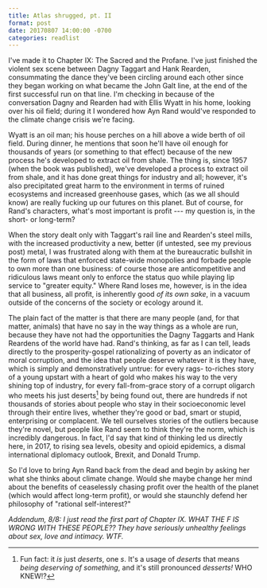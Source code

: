 ```yaml
---
title: Atlas shrugged, pt. II
format: post
date: 20170807 14:00:00 -0700
categories: readlist
---
```


I've made it to Chapter IX: The Sacred and the  Profane.  I've just finished the violent sex scene  between Dagny Taggart and Hank Rearden,  consummating the dance they've been circling  around each other since they began working on what  became the John Galt line, at the end of the first  successful run on that line.  I'm checking in because  of the conversation Dagny and Rearden had with  Ellis Wyatt in his home, looking over his oil field;  during it I wondered how Ayn Rand would've  responded to the climate change crisis we're facing.

Wyatt is an oil man; his house perches on a hill  above a wide berth of oil field.  During dinner, he  mentions that soon he'll have oil enough for  thousands of years (or something to that effect)  because of the new process he's developed to extract  oil from shale.  The thing is, since 1957 (when the  book was published), we've developed a process to  extract oil from shale, and it has done great things  for industry and all; however, it's also precipitated  great harm to the environment in terms of ruined  ecosystems and increased greenhouse gases, which  (as we all should know) are really fucking up our  futures on this planet.  But of course, for Rand's  characters, what's most important is profit --- my  question is, in the short- or long-term?

When the story dealt only with Taggart's rail line and  Rearden's steel mills, with the increased productivity  a new, better (if untested, see my previous post)  metal, I was frustrated along with them at the  bureaucratic bullshit in the form of laws that  enforced state-wide monopolies and forbade people to  own more than one business: of course those are  anticompetitive and ridiculous laws meant only to  enforce the status quo while playing lip service to  "greater equity."  Where Rand loses me, however, is  in the idea that all business, all profit, is inherently  good *of its own sake*, in a vacuum outside of the  concerns of the society or ecology around it.

The plain fact of the matter is that there are many  people (and, for that matter, animals) that have no  say in the way things as a whole are run, because  they have not had the opportunities the Dagny  Taggarts and Hank Reardens of the world have had.   Rand's thinking, as far as I can tell, leads directly to  the prosperity-gospel rationalizing of poverty as an  indicator of moral corruption, and the idea that  people deserve whatever it is they have, which is  simply and demonstratively untrue: for every rags- to-riches story of a young upstart with a heart of gold  who makes his way to the very shining top of  industry, for every fall-from-grace story of a corrupt  oligarch who meets his just deserts[^1] by being  found out, there are hundreds if not thousands of  stories about people who stay in their socioeconomic  level through their entire lives, whether they're good  or bad, smart or stupid, enterprising or complacent.   We tell ourselves stories of the outliers because  they're novel, but people like Rand seem to think  they're the norm, which is incredibly dangerous.  In  fact, I'd say that kind of thinking led us directly here,  in 2017, to rising sea levels, obesity and opioid  epidemics, a dismal international diplomacy outlook,  Brexit, and Donald Trump.

So I'd love to bring Ayn Rand back from the dead and  begin by asking her what she thinks about climate  change.  Would she maybe change her mind about  the benefits of ceaselessly chasing profit over the health of the planet (which would affect long-term profit), or would she staunchly defend her philosophy of "rational self-interest?"

[^1]: Fun fact: it *is* just *deserts*, one *s*.  It's a  usage of *deserts* that means *being deserving of  something*, and it's still pronounced *desserts!*   WHO KNEW!?

*Addendum, 8/8: I just read the first part of Chapter IX.  WHAT THE F IS WRONG WITH THESE PEOPLE??  They have seriously unhealthy feelings about sex, love and intimacy.  WTF.*
